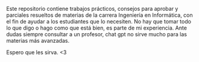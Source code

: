 Este repositorio contiene trabajos prácticos, consejos para aprobar y parciales resueltos de materias de la carrera Ingeniería en Informática, con el fin de ayudar a los estudiantes que lo necesiten. No hay que tomar todo lo que digo o hago como que está bien, es parte de mi experiencia. Ante dudas siempre consultar a un profesor, chat gpt no sirve mucho para las materias más avanzadas.

Espero que les sirva. <3
